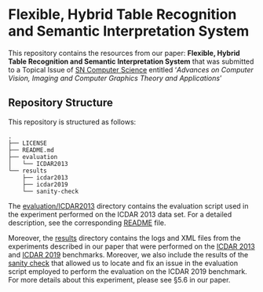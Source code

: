 # Flexible, Hybrid Table Recognition and Semantic Interpretation System

This repository contains the resources from our paper: **Flexible, Hybrid Table Recognition and Semantic Interpretation System** that was submitted to a Topical Issue of [SN Computer Science](https://www.springer.com/journal/42979) entitled ‘*Advances on Computer Vision, Imaging and Computer Graphics Theory and Applications*’

## Repository Structure
This repository is structured as follows:

```
.
├── LICENSE
├── README.md
├── evaluation
│   └── ICDAR2013
└── results
    ├── icdar2013
    ├── icdar2019
    └── sanity-check
```
The [evaluation/ICDAR2013](./evaluation/ICDAR2013) directory contains the evaluation script used in the experiment performed on the ICDAR 2013 data set. For a detailed description, see the corresponding [README](./evaluation/ICDAR2013/README.md) file.

Moreover, the [results](/results) directory contains the logs and XML files from the experiments described in our paper that were performed on the [ICDAR 2013](./results/icdar2013) and [ICDAR 2019](./results/icdar2019) benchmarks. Moreover, we also include the results of the [sanity check](./results/sanity-check) that allowed us to locate and fix an issue in the evaluation script employed to perform the evaluation on the ICDAR 2019 benchmark. For more details about this experiment, please see §5.6 in our paper.
